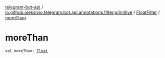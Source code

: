 [telegram-bot-api](../../index.md) / [io.github.oleksivio.telegram.bot.api.annotations.filter.primitive](../index.md) / [FloatFilter](index.md) / [moreThan](./more-than.md)

# moreThan

`val moreThan: `[`Float`](https://kotlinlang.org/api/latest/jvm/stdlib/kotlin/-float/index.html)